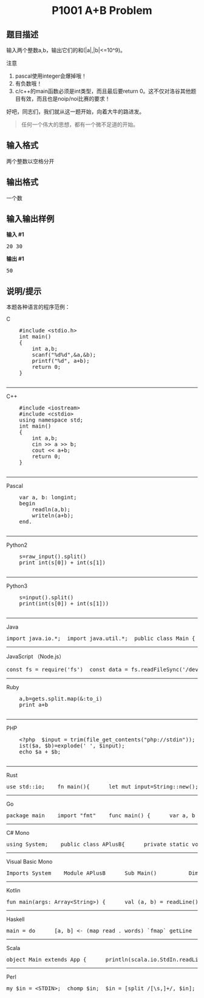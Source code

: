 <html>
<head>
	<title>di1ti</title>
	    <style type="text/css">
		<!--
			.blue{color:#0000FF}
			.purple{color: #FF00FF}
			.宋体{font-family:"宋体"}
		-->
        </style>
</head>
		<body>
<center><h1 data-v-52820d90=""> P1001 A+B Problem</h1></center>
<div>
  <h2 data-v-af321868="">题目描述</h2>
  <div data-v-6156e5d2="" data-v-af321868="">
    <p>输入两个整数a,b，输出它们的和(|a|,|b|&lt;=10^9)。</p>
    <p>注意</p>
    <ol>
      <li>pascal使用integer会爆掉哦！</li>
      <li>有负数哦！</li>
      <li>c/c++的main函数必须是int类型，而且最后要return 0。这不仅对洛谷其他题目有效，而且也是noip/noi比赛的要求！</li>
    </ol>
    <p>好吧，同志们，我们就从这一题开始，向着大牛的路进发。</p>
    <blockquote>
      <p>任何一个伟大的思想，都有一个微不足道的开始。</p>
    </blockquote>
  </div>
  <h2 data-v-af321868="">输入格式</h2>
  <div data-v-6156e5d2="" data-v-af321868="">
    <p>两个整数以空格分开</p>
  </div>
  <h2 data-v-af321868="">输出格式</h2>
  <div data-v-6156e5d2="" data-v-af321868="">
    <p>一个数</p>
  </div>
  <h2 data-v-af321868="">输入输出样例</h2>
  <div data-v-36768c72="" data-v-af321868="">
    <div data-v-89a1e792="" data-v-36768c72=""><strong data-v-89a1e792="">输入 #1</strong>
      <pre data-v-89a1e792="">20 30  </pre>
    </div>
    <div data-v-89a1e792="" data-v-36768c72=""><strong data-v-89a1e792="">输出 #1</strong>
      <pre data-v-89a1e792="">50  </pre>
    </div>
  </div>
  <h2 data-v-af321868="">说明/提示</h2>
  <div data-v-6156e5d2="" data-v-af321868="">
    <p>本题各种语言的程序范例：</p>
    <p>C</p>
    <pre>
    #include &lt;stdio.h&gt;    
    int main() 
    {      
    	int a,b;      
    	scanf("%d%d",&amp;a,&amp;b);      
    	printf("%d", a+b);      
    	return 0;  
    }  
    </pre>
    <hr>
    <p>C++</p>
    <pre>
	#include &lt;iostream&gt;  
	#include &lt;cstdio&gt;    
	using namespace std;    
	int main() 
	{      
		int a,b;      
		cin &gt;&gt; a &gt;&gt; b;      
		cout &lt;&lt; a+b;      
		return 0;  
	}  
    </pre>
    <hr>
    <p>Pascal</p>
    <pre>
    var a, b: longint;  
    begin      
    	readln(a,b);      
    	writeln(a+b);  
    end.  
    </pre>
    <hr>
    <p>Python2</p>
    <pre>
    s=raw_input().split()  
    print int(s[0]) + int(s[1])  
    </pre>
    <hr>
    <p>Python3</p>
    <pre>
    s=input().split()  
    print(int(s[0]) + int(s[1]))  
    </pre>
    <hr>
    <p>Java</p>
    <pre>import java.io.*;  import java.util.*;  public class Main {      public static void main(String args[]) throws Exception {          Scanner cin=new Scanner(System.in);          int a = cin.nextInt(), b = cin.nextInt();          System.out.println(a+b);      }  }  </pre>
    <hr>
    <p>JavaScript （Node.js）</p>
    <pre>const fs = require('fs')  const data = fs.readFileSync('/dev/stdin')  const result = data.toString('ascii').trim().split(' ').map(x =&gt; parseInt(x)).reduce((a, b) =&gt; a + b, 0)  console.log(result)  process.exit() // 请注意必须在出口点处加入此行  </pre>
    <hr>
    <p>Ruby</p>
    <pre>
    a,b=gets.split.map(&amp;:to_i)  
    print a+b  
    </pre>
    <hr>
    <p>PHP</p>
    <pre>
    &lt;?php  $input = trim(file_get_contents("php://stdin"));  l
    ist($a, $b)=explode(' ', $input);  
    echo $a + $b;  
    </pre>
    <hr>
    <p>Rust</p>
    <pre>use std::io;    fn main(){      let mut input=String::new();      io::stdin().read_line(&amp;mut input).unwrap();      let mut s=input.trim().split(' ');        let a:i32=s.next().unwrap()                 .parse().unwrap();      let b:i32=s.next().unwrap()                 .parse().unwrap();      println!("{}",a+b);  }  </pre>
    <hr>
    <p>Go</p>
    <pre>package main    import "fmt"    func main() {      var a, b int      fmt.Scanf("%d%d", &amp;a, &amp;b)      fmt.Println(a+b)  }  </pre>
    <hr>
    <p>C# Mono</p>
    <pre>using System;    public class APlusB{      private static void Main(){          string[] input = Console.ReadLine().Split(' ');          Console.WriteLine(int.Parse(input[0]) + int.Parse(input[1]));      }  }  </pre>
    <hr>
    <p>Visual Basic Mono</p>
    <pre>Imports System    Module APlusB      Sub Main()          Dim ins As String() = Console.ReadLine().Split(New Char(){" "c})          Console.WriteLine(Int(ins(0))+Int(ins(1)))      End Sub  End Module  </pre>
    <hr>
    <p>Kotlin</p>
    <pre>fun main(args: Array&lt;String&gt;) {      val (a, b) = readLine()!!.split(' ').map(String::toInt)      println(a + b)  }  </pre>
    <hr>
    <p>Haskell</p>
    <pre>main = do      [a, b] &lt;- (map read . words) `fmap` getLine      print (a+b)  </pre>
    <hr>
    <p>Scala</p>
    <pre>object Main extends App {      println(scala.io.StdIn.readLine().split(" ").map(_.toInt).sum)  }  </pre>
    <hr>
    <p>Perl</p>
    <pre>my $in = &lt;STDIN&gt;;  chomp $in;  $in = [split /[\s,]+/, $in];  my $c = $in-&gt;[0] + $in-&gt;[1];  print "$c\n";</pre>
  </div>
</div>

</body>
</html>
